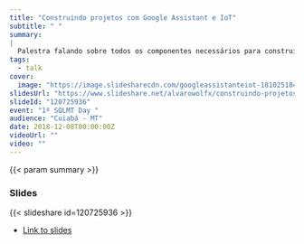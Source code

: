 ```yaml
---
title: "Construindo projetos com Google Assistant e IoT"
subtitle: " "
summary:
|
  Palestra falando sobre todos os componentes necessários para construir interfaces de conversa e voz, misturando isso com projetos de hardware e internet das coisas.
tags:
  - talk
cover:
  image: "https://image.slidesharecdn.com/googleassistanteiot-181025184346/85/construindo-projetos-com-google-assistant-e-iot-1-320.jpg?cb=1540493068"
slidesUrl: "https://www.slideshare.net/alvarowolfx/construindo-projetos-com-google-assistant-e-iot"
slideId: "120725936"
event: "1º SQLMT Day "
audience: "Cuiabá - MT"
date: 2018-12-08T00:00:00Z
videoUrl: ""
video: ""
---
```


<!-- truncate -->

{{< param summary >}}
### Slides
{{< slideshare id=120725936 >}}

- [Link to slides](https://www.slideshare.net/alvarowolfx/construindo-projetos-com-google-assistant-e-iot)
